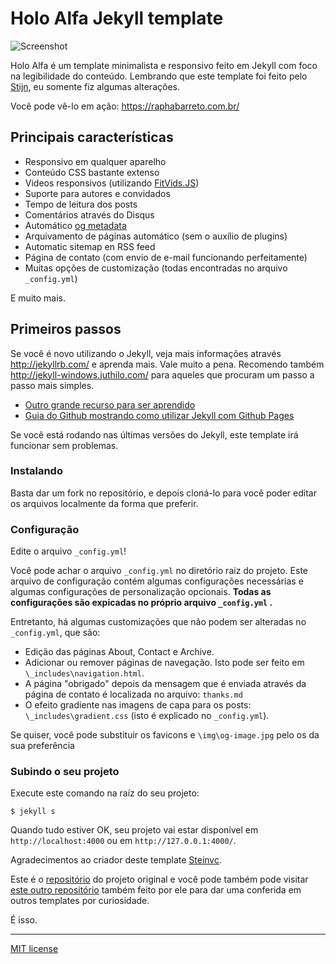# Holo Alfa Jekyll template #

![Screenshot](http://image.prntscr.com/image/99f24910b9534029afe509f283f07936.png)

Holo Alfa é um template minimalista e responsivo feito em Jekyll com foco na legibilidade do conteúdo. Lembrando que este template foi feito pelo [Stijn](https://github.com/steinvc), eu somente fiz algumas alterações.

Você pode vê-lo em ação: https://raphabarreto.com.br/

## Principais características ##

* Responsivo em qualquer aparelho
* Conteúdo CSS bastante extenso
* Videos responsivos (utilizando [FitVids.JS](http://fitvidsjs.com/))
* Suporte para autores e convidados
* Tempo de leitura dos posts
* Comentários através do Disqus
* Automático [og metadata](http://ogp.me/)
* Arquivamento de páginas automático (sem o auxílio de plugins)
* Automatic sitemap en RSS feed
* Página de contato (com envio de e-mail funcionando perfeitamente)
* Muitas opções de customização (todas encontradas no arquivo `_config.yml`)

E muito mais.

## Primeiros passos ##

Se você é novo utilizando o Jekyll, veja mais informações através http://jekyllrb.com/ e aprenda mais. Vale muito a pena. Recomendo também http://jekyll-windows.juthilo.com/ para aqueles que procuram um passo a passo mais simples. 

* [Outro grande recurso para ser aprendido](http://www.smashingmagazine.com/2014/08/build-blog-jekyll-github-pages/)
* [Guia do Github mostrando como utilizar Jekyll com Github Pages](https://help.github.com/articles/using-jekyll-with-pages/)

Se você está rodando nas últimas versões do Jekyll, este template irá funcionar sem problemas.

### Instalando ##

Basta dar um fork no repositório, e depois cloná-lo para você poder editar os arquivos localmente da forma que preferir.

### Configuração ###

Edite o arquivo `_config.yml`!

Você pode achar o arquivo `_config.yml` no diretório raiz do projeto. Este arquivo de configuração contém algumas configurações necessárias e algumas configurações de personalização opcionais. **Todas as configurações são expicadas no próprio arquivo `_config.yml` .**

Entretanto, há algumas customizações que não podem ser alteradas no `_config.yml`, que são:


* Edição das páginas About, Contact e Archive.
* Adicionar ou remover páginas de navegação. Isto pode ser feito em `\_includes\navigation.html`.
* A página "obrigado" depois da mensagem que é enviada através da página de contato é localizada no arquivo: `thanks.md`
* O efeito gradiente nas imagens de capa para os posts: `\_includes\gradient.css` (isto é explicado no `_config.yml`).

Se quiser, você pode substituir os favicons e `\img\og-image.jpg` pelo os da sua preferência

### Subindo o seu projeto ###

Execute este comando na raíz do seu projeto:

```
$ jekyll s
```

Quando tudo estiver OK, seu projeto vai estar disponível em `http://localhost:4000` ou em `http://127.0.0.1:4000/`.

Agradecimentos ao criador deste template [Steinvc](https://github.com/steinvc). 

Este é o [repositório](https://github.com/steinvc/holo-alfa) do projeto original e você pode também pode visitar [este outro repositório](https://github.com/steinvc/jekyllthemes) também feito por ele para dar uma conferida em outros templates por curiosidade.

É isso.

---

[MIT license](http://opensource.org/licenses/MIT)
